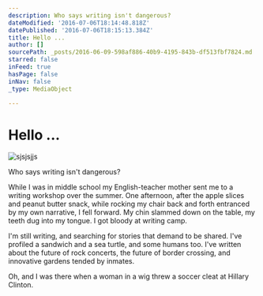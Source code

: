 ```yaml
---
description: Who says writing isn't dangerous?
dateModified: '2016-07-06T18:14:48.818Z'
datePublished: '2016-07-06T18:15:13.384Z'
title: Hello ...
author: []
sourcePath: _posts/2016-06-09-598af886-40b9-4195-843b-df513fbf7824.md
starred: false
inFeed: true
hasPage: false
inNav: false
_type: MediaObject

---
```

# Hello ...
![sjsjsjjs](https://s3-us-west-2.amazonaws.com/the-grid-img/p/cebb764f4e3b311b2c41eacbe3648af93312b796.jpg)

Who says writing isn't dangerous?

While I was in middle school my English-teacher mother sent me to a writing workshop over the summer. One afternoon, after the apple slices and peanut butter snack, while rocking my chair back and forth entranced by my own narrative, I fell forward. My chin slammed down on the table, my teeth dug into my tongue. I got bloody at writing camp.

I'm still writing, and searching for stories that demand to be shared. I've profiled a sandwich and a sea turtle, and some humans too. I've written about the future of rock concerts, the future of border crossing, and innovative gardens tended by inmates.

Oh, and I was there when a woman in a wig threw a soccer cleat at Hillary Clinton.